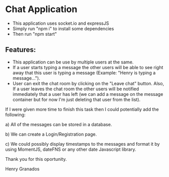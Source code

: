 # Chat Application
- This application uses socket.io and expressJS
- Simply run "npm i" to install some dependencies
- Then run "npm start"

## Features:
- This application can be use by multiple users at the same.
- If a user starts typing a message the other users will be able to see right away that this user is typing a message (Example: "Henry is typing a message...").
- User can exit the chat room by clicking on the "Leave chat" button. Also, If a user leaves the chat room the other users will be notified immediately that a user has left (we can add a message on the message container but for now I'm just deleting that user from the list).

If I were given more time to finish this task then I could potentially add the following:
 
 a) All of the messages can be stored in a database.
 
 b) We can create a Login/Registration page.
 
 c) We could possibly display timestamps to the messages and format it by using MomentJS, dateFNS or any other date Javascript library.

Thank you for this oportunity.

Henry Granados

